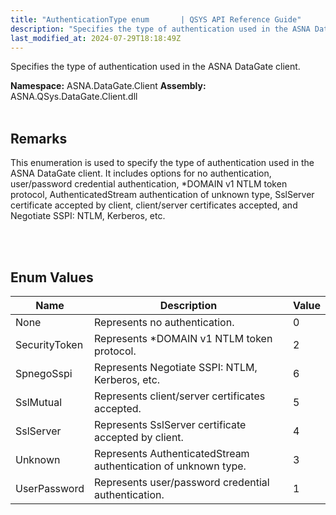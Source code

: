 ```yaml
---
title: "AuthenticationType enum       | QSYS API Reference Guide"
description: "Specifies the type of authentication used in the ASNA DataGate client. "
last_modified_at: 2024-07-29T18:18:49Z
---
```


Specifies the type of authentication used in the ASNA DataGate client.

**Namespace:** ASNA.DataGate.Client
**Assembly:** ASNA.QSys.DataGate.Client.dll
<br>
<br>

## Remarks
This enumeration is used to specify the type of authentication used in the ASNA DataGate client. 
It includes options for no authentication, user/password credential authentication, 
*DOMAIN v1 NTLM token protocol, AuthenticatedStream authentication of unknown type, 
SslServer certificate accepted by client, client/server certificates accepted, 
and Negotiate SSPI: NTLM, Kerberos, etc.

<br>
<br>

## Enum Values

| Name | Description | Value
| --- | --- | --- 
| None | Represents no authentication. | 0 |
| SecurityToken | Represents *DOMAIN v1 NTLM token protocol. | 2 |
| SpnegoSspi | Represents Negotiate SSPI: NTLM, Kerberos, etc. | 6 |
| SslMutual | Represents client/server certificates accepted. | 5 |
| SslServer | Represents SslServer certificate accepted by client. | 4 |
| Unknown | Represents AuthenticatedStream authentication of unknown type. | 3 |
| UserPassword | Represents user/password credential authentication. | 1 |

